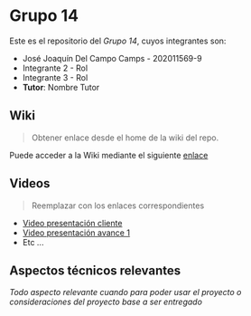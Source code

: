 # Grupo 14

Este es el repositorio del *Grupo 14*, cuyos integrantes son:

* José Joaquín Del Campo Camps - 202011569-9
* Integrante 2 - Rol
* Integrante 3 - Rol
* **Tutor**: Nombre Tutor

## Wiki

> Obtener enlace desde el home de la wiki del repo.

Puede acceder a la Wiki mediante el siguiente [enlace](https://gitlab.inf.utfsm.cl/jose.delcampo/proyecto-analisis-de-software/-/wikis/Proyecto-software-de-toma-de-horas)

## Videos

> Reemplazar con los enlaces correspondientes

* [Video presentación cliente](https://www.youtube.com)
* [Video presentación avance 1](https://www.youtube.com/)
* Etc ...

## Aspectos técnicos relevantes

_Todo aspecto relevante cuando para poder usar el proyecto o consideraciones del proyecto base a ser entregado_
